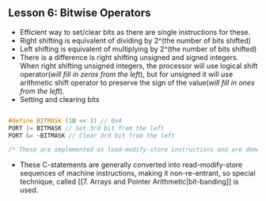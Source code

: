 ## Lesson 6: Bitwise Operators

- Efficient way to set/clear bits as there are single instructions for these.
- Right shifting is equivalent of dividing by 2^(the number of bits shifted)
- Left shifting is equivalent of multiplying by 2^(the number of bits shifted)
- There is a difference is right shifting unsigned and signed integers. When right shifting unsigned integers, the processor will use logical shift operator(*will fill in zeros from the left*), but for unsigned it will use arithmetic shift operator to preserve the sign of the value(*will fill in ones from the left*). 
- Setting and clearing bits 

```C

#define BITMASK (1U << 3) // 0x4
PORT |= BITMASK // Set 3rd bit from the left
PORT &= ~BITMASK // Clear 3rd bit from the left

/* These are implemented as load-modify-store instructions and are done using dedicated instructions for the modifying part*/

```

- These C-statements are generally converted into read-modify-store sequences of machine instructions, making it non-re-entrant, so special technique, called [[7. Arrays and Pointer Arithmetic|bit-banding]] is used.